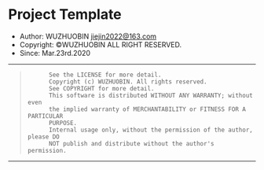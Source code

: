 # Project Template

*   Author: WUZHUOBIN jiejin2022@163.com
*   Copyright: &copy;WUZHUOBIN ALL RIGHT RESERVED.
*   Since: Mar.23rd.2020

* * * * * * * * * * * * * * * * * * * * * * * * * * * * * * * * * * * * * * * * *
>			See the LICENSE for more detail.
>			Copyright (c) WUZHUOBIN. All rights reserved.
>			See COPYRIGHT for more detail.
>			This software is distributed WITHOUT ANY WARRANTY; without even
>			the implied warranty of MERCHANTABILITY or FITNESS FOR A PARTICULAR
>			PURPOSE.
>			Internal usage only, without the permission of the author, please DO
>			NOT publish and distribute without the author's permission.
* * * * * * * * * * * * * * * * * * * * * * * * * * * * * * * * * * * * * * * * *
